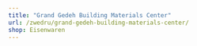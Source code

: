 ```yaml
---
title: "Grand Gedeh Building Materials Center"
url: /zwedru/grand-gedeh-building-materials-center/
shop: Eisenwaren
---
```

